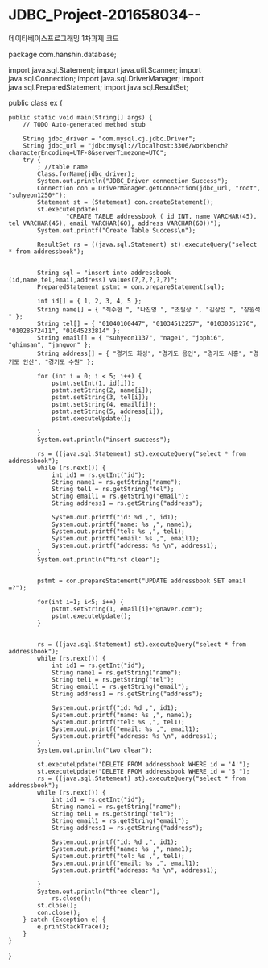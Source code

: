 # JDBC_Project-201658034--
데이타베이스프로그래밍 1차과제 코드

package com.hanshin.database;

import java.sql.Statement;
import java.util.Scanner;
import java.sql.Connection;
import java.sql.DriverManager;
import java.sql.PreparedStatement;
import java.sql.ResultSet;

public class ex {

	public static void main(String[] args) {
		// TODO Auto-generated method stub

		String jdbc_driver = "com.mysql.cj.jdbc.Driver";
		String jdbc_url = "jdbc:mysql://localhost:3306/workbench?characterEncoding=UTF-8&serverTimezone=UTC";
		try {
			; //table name
			Class.forName(jdbc_driver);
			System.out.println("JDBC_Driver connection Success");
			Connection con = DriverManager.getConnection(jdbc_url, "root", "suhyeon1250*");
			Statement st = (Statement) con.createStatement();
			st.executeUpdate(
					"CREATE TABLE addressbook ( id INT, name VARCHAR(45), tel VARCHAR(45), email VARCHAR(60), address VARCHAR(60))");
			System.out.printf("Create Table Success\n");

			ResultSet rs = ((java.sql.Statement) st).executeQuery("select * from addressbook");

			
			String sql = "insert into addressbook (id,name,tel,email,address) values(?,?,?,?,?)";
			PreparedStatement pstmt = con.prepareStatement(sql);
			
			int id[] = { 1, 2, 3, 4, 5 };
			String name[] = { "최수현 ", "나진영 ", "조필상 ", "김상섭 ", "장원석 " };
			String tel[] = { "01040100447", "01034512257", "01030351276", "01028572411", "01045232814" };
			String email[] = { "suhyeon1137", "nage1", "jophi6", "ghimsan", "jangwon" };
			String address[] = { "경기도 화성", "경기도 용인", "경기도 시흥", "경기도 안산", "경기도 수원" };

			for (int i = 0; i < 5; i++) {
				pstmt.setInt(1, id[i]);
				pstmt.setString(2, name[i]);
				pstmt.setString(3, tel[i]);
				pstmt.setString(4, email[i]);
				pstmt.setString(5, address[i]);
				pstmt.executeUpdate();
				
			} 
			System.out.println("insert success");

			rs = ((java.sql.Statement) st).executeQuery("select * from addressbook");
			while (rs.next()) {
				int id1 = rs.getInt("id");
				String name1 = rs.getString("name");
				String tel1 = rs.getString("tel");
				String email1 = rs.getString("email");
				String address1 = rs.getString("address");

				System.out.printf("id: %d ,", id1);
				System.out.printf("name: %s ,", name1);
				System.out.printf("tel: %s ,", tel1);
				System.out.printf("email: %s ,", email1);
				System.out.printf("address: %s \n", address1);
			}
			System.out.println("first clear");
			
			
		    pstmt = con.prepareStatement("UPDATE addressbook SET email =?");
		    
		    for(int i=1; i<5; i++) {
		    	pstmt.setString(1, email[i]+"@naver.com");
		    	pstmt.executeUpdate();
		    }
			
		    
			rs = ((java.sql.Statement) st).executeQuery("select * from addressbook");
			while (rs.next()) {
				int id1 = rs.getInt("id");
				String name1 = rs.getString("name");
				String tel1 = rs.getString("tel");
				String email1 = rs.getString("email");
				String address1 = rs.getString("address");

				System.out.printf("id: %d ,", id1);
				System.out.printf("name: %s ,", name1);
				System.out.printf("tel: %s ,", tel1);
				System.out.printf("email: %s ,", email1);
				System.out.printf("address: %s \n", address1);
			}
			System.out.println("two clear");
			
			st.executeUpdate("DELETE FROM addressbook WHERE id = '4'");
			st.executeUpdate("DELETE FROM addressbook WHERE id = '5'");
			rs = ((java.sql.Statement) st).executeQuery("select * from addressbook");
			while (rs.next()) {
				int id1 = rs.getInt("id");
				String name1 = rs.getString("name");
				String tel1 = rs.getString("tel");
				String email1 = rs.getString("email");
				String address1 = rs.getString("address");

				System.out.printf("id: %d ,", id1);
				System.out.printf("name: %s ,", name1);
				System.out.printf("tel: %s ,", tel1);
				System.out.printf("email: %s ,", email1);
				System.out.printf("address: %s \n", address1);
				
			}
			System.out.println("three clear");
				rs.close();
			st.close();
			con.close();
		} catch (Exception e) {
			e.printStackTrace();
		}
	}

}
